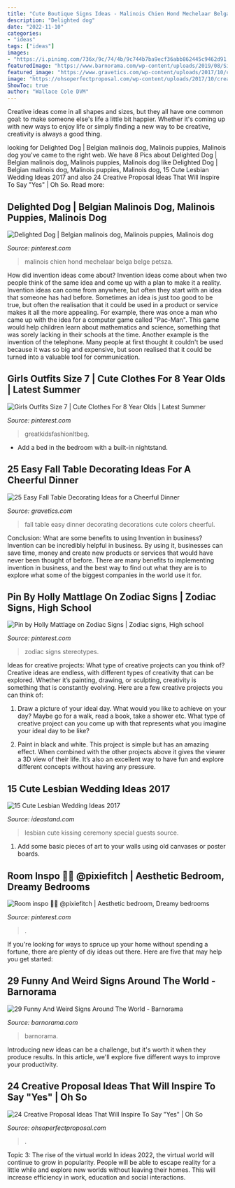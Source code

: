 ```yaml
---
title: "Cute Boutique Signs Ideas - Malinois Chien Hond Mechelaar Belga Belge Petsza"
description: "Delighted dog"
date: "2022-11-10"
categories:
- "ideas"
tags: ["ideas"]
images:
- "https://i.pinimg.com/736x/9c/74/4b/9c744b7ba9ecf36abb862445c9462d91.jpg"
featuredImage: "https://www.barnorama.com/wp-content/uploads/2019/08/Signs-11.jpg"
featured_image: "https://www.gravetics.com/wp-content/uploads/2017/10/cute-idea-to-wrap-utensils-with-acrylic-felt-in-fall-colors.jpg"
image: "https://ohsoperfectproposal.com/wp-content/uploads/2017/10/creative-proposal-ideas-new-year-propose-hollyjollyworks-via-instagram.jpg"
ShowToc: true
author: "Wallace Cole DVM"
---
```



Creative ideas come in all shapes and sizes, but they all have one common goal: to make someone else's life a little bit happier. Whether it's coming up with new ways to enjoy life or simply finding a new way to be creative, creativity is always a good thing.

	

		
looking for Delighted Dog | Belgian malinois dog, Malinois puppies, Malinois dog you've came to the right web. We have 8 Pics about Delighted Dog | Belgian malinois dog, Malinois puppies, Malinois dog like Delighted Dog | Belgian malinois dog, Malinois puppies, Malinois dog, 15 Cute Lesbian Wedding Ideas 2017 and also 24 Creative Proposal Ideas That Will Inspire To Say &quot;Yes&quot; | Oh So. Read more:
		
    
## Delighted Dog | Belgian Malinois Dog, Malinois Puppies, Malinois Dog

<img loading=lazy src="https://i.pinimg.com/736x/0f/78/6f/0f786fdf3495a9ec369fcc8cbf85eb1c.jpg" onerror="this.onerror=null;this.src='https://tse3.mm.bing.net/th?id=OIP.DRPWjXmgEDxyH2Oj653LZQHaJ_&amp;pid=15.1';" alt="Delighted Dog | Belgian malinois dog, Malinois puppies, Malinois dog">

_Source: pinterest.com_

>malinois chien hond mechelaar belga belge petsza. 

	

How did invention ideas come about?
Invention ideas come about when two people think of the same idea and come up with a plan to make it a reality. Invention ideas can come from anywhere, but often they start with an idea that someone has had before. Sometimes an idea is just too good to be true, but often the realisation that it could be used in a product or service makes it all the more appealing. For example, there was once a man who came up with the idea for a computer game called "Pac-Man". This game would help children learn about mathematics and science, something that was sorely lacking in their schools at the time. Another example is the invention of the telephone. Many people at first thought it couldn't be used because it was so big and expensive, but soon realised that it could be turned into a valuable tool for communication.

    
## Girls Outfits Size 7 | Cute Clothes For 8 Year Olds | Latest Summer

<img loading=lazy src="https://i.pinimg.com/736x/6e/02/5e/6e025ea74c4920da0a32006a975e2fed.jpg" onerror="this.onerror=null;this.src='https://tse3.mm.bing.net/th?id=OIP.3LIqypeEjZVIt1XPQ6QyfgAAAA&amp;pid=15.1';" alt="Girls Outfits Size 7 | Cute Clothes For 8 Year Olds | Latest Summer">

_Source: pinterest.com_

>greatkidsfashionltbeg. 

	

- Add a bed in the bedroom with a built-in nightstand.

    
## 25 Easy Fall Table Decorating Ideas For A Cheerful Dinner

<img loading=lazy src="https://www.gravetics.com/wp-content/uploads/2017/10/cute-idea-to-wrap-utensils-with-acrylic-felt-in-fall-colors.jpg" onerror="this.onerror=null;this.src='https://tse4.mm.bing.net/th?id=OIP.USRRgDpH_m8Ao4AdL3gZowHaJ4&amp;pid=15.1';" alt="25 Easy Fall Table Decorating Ideas for a Cheerful Dinner">

_Source: gravetics.com_

>fall table easy dinner decorating decorations cute colors cheerful. 

	

Conclusion: What are some benefits to using Invention in business?
Invention can be incredibly helpful in business. By using it, businesses can save time, money and create new products or services that would have never been thought of before. There are many benefits to implementing invention in business, and the best way to find out what they are is to explore what some of the biggest companies in the world use it for.

    
## Pin By Holly Mattlage On Zodiac Signs | Zodiac Signs, High School

<img loading=lazy src="https://i.pinimg.com/736x/9c/74/4b/9c744b7ba9ecf36abb862445c9462d91.jpg" onerror="this.onerror=null;this.src='https://tse3.mm.bing.net/th?id=OIP.hZacIv0FfF41DWLITXCUVgHaKE&amp;pid=15.1';" alt="Pin by Holly Mattlage on Zodiac Signs | Zodiac signs, High school">

_Source: pinterest.com_

>zodiac signs stereotypes. 

	

Ideas for creative projects: What type of creative projects can you think of?
Creative ideas are endless, with different types of creativity that can be explored. Whether it’s painting, drawing, or sculpting, creativity is something that is constantly evolving. Here are a few creative projects you can think of:
1) Draw a picture of your ideal day. What would you like to achieve on your day? Maybe go for a walk, read a book, take a shower etc. What type of creative project can you come up with that represents what you imagine your ideal day to be like?

2) Paint in black and white. This project is simple but has an amazing effect. When combined with the other projects above it gives the viewer a 3D view of their life. It’s also an excellent way to have fun and explore different concepts without having any pressure.

    
## 15 Cute Lesbian Wedding Ideas 2017

<img loading=lazy src="https://ideastand.com/wp-content/uploads/2014/11/lesbian-wedding-ideas/2-lesbian-wedding-ideas.jpg" onerror="this.onerror=null;this.src='https://tse4.mm.bing.net/th?id=OIP.wEd2A8CzCXY35FaUi7Gz8wHaLH&amp;pid=15.1';" alt="15 Cute Lesbian Wedding Ideas 2017">

_Source: ideastand.com_

>lesbian cute kissing ceremony special guests source. 

	

1) Add some basic pieces of art to your walls using old canvases or poster boards.

    
## Room Inspo 🌿😍 @pixiefitch | Aesthetic Bedroom, Dreamy Bedrooms

<img loading=lazy src="https://i.pinimg.com/736x/6c/e3/45/6ce34587ac2d0173c678ab7d0f4ab9c1.jpg" onerror="this.onerror=null;this.src='https://tse4.mm.bing.net/th?id=OIP.uQLxPGA6FOKyfQIHH_W0hAHaHT&amp;pid=15.1';" alt="Room inspo 🌿😍 @pixiefitch | Aesthetic bedroom, Dreamy bedrooms">

_Source: pinterest.com_

>. 

	

If you're looking for ways to spruce up your home without spending a fortune, there are plenty of diy ideas out there. Here are five that may help you get started: 

    
## 29 Funny And Weird Signs Around The World - Barnorama

<img loading=lazy src="https://www.barnorama.com/wp-content/uploads/2019/08/Signs-11.jpg" onerror="this.onerror=null;this.src='https://tse1.mm.bing.net/th?id=OIP.fwd_nAftxQ5Ji-jJQo9MRQHaJ5&amp;pid=15.1';" alt="29 Funny And Weird Signs Around The World - Barnorama">

_Source: barnorama.com_

>barnorama. 

	

Introducing new ideas can be a challenge, but it's worth it when they produce results. In this article, we'll explore five different ways to improve your productivity.

    
## 24 Creative Proposal Ideas That Will Inspire To Say &quot;Yes&quot; | Oh So

<img loading=lazy src="https://ohsoperfectproposal.com/wp-content/uploads/2017/10/creative-proposal-ideas-new-year-propose-hollyjollyworks-via-instagram.jpg" onerror="this.onerror=null;this.src='https://tse4.mm.bing.net/th?id=OIP.pmVwimujgR4XrM1LwQjCkAHaLG&amp;pid=15.1';" alt="24 Creative Proposal Ideas That Will Inspire To Say &quot;Yes&quot; | Oh So">

_Source: ohsoperfectproposal.com_

>. 

	

Topic 3: The rise of the virtual world
In ideas 2022, the virtual world will continue to grow in popularity. People will be able to escape reality for a little while and explore new worlds without leaving their homes. This will increase efficiency in work, education and social interactions.

